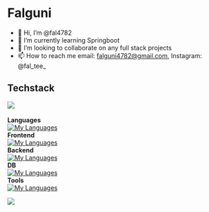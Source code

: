 
# Falguni
- 👋 Hi, I’m @fal4782
- 🌱 I’m currently learning Springboot
- 💞️ I’m looking to collaborate on any full stack projects
- 📫 How to reach me email: falguni4782@gmail.com, Instagram: @fal_tee_
   <!-- - 👀 I’m interested in remote work/freelance projects -->

## Techstack
![](https://github-readme-stats.vercel.app/api/top-langs/?username=fal4782&theme=dark&hide_border=false&include_all_commits=false&count_private=false&layout=compact)<br/><br/>
**Languages**<br>
[![My Languages](https://skillicons.dev/icons?i=js,ts,bash)](https://skillicons.dev)<br>
**Frontend**<br>
[![My Languages](https://skillicons.dev/icons?i=angular,bootstrap,html,css,tailwind)](https://skillicons.dev)<br>
**Backend**<br>
[![My Languages](https://skillicons.dev/icons?i=express,nodejs,npm)](https://skillicons.dev)<br>
**DB**<br>
[![My Languages](https://skillicons.dev/icons?i=mysql,mongodb,postgres,prisma)](https://skillicons.dev)<br>
**Tools**<br>
[![My Languages](https://skillicons.dev/icons?i=postman,githubactions,md,git,vscode)](https://skillicons.dev)<br>

![](https://github-readme-streak-stats.herokuapp.com/?user=fal4782&theme=dark&hide_border=false)
